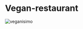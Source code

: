 # Vegan-restaurant
![veganisimo](https://github.com/SkyNomadIno/Vegan-restaurant/assets/109727356/f6d89c87-080a-4781-ac3a-98ce60ccfa5c)
